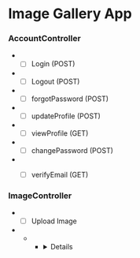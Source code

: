 # Image Gallery App


### AccountController

- - [ ] Login (POST)
- - [ ] Logout (POST)
- - [ ] forgotPassword (POST)
- - [ ] updateProfile (POST)
- - [ ] viewProfile (GET)
- - [ ] changePassword (POST)
- - [ ] verifyEmail (GET)



### ImageController


- - [ ] Upload Image
- - -	<details> <sammary>Upload Critera</sammary>
			- [ ] Compress Image
			- [ ] Convert Image
		</details>



